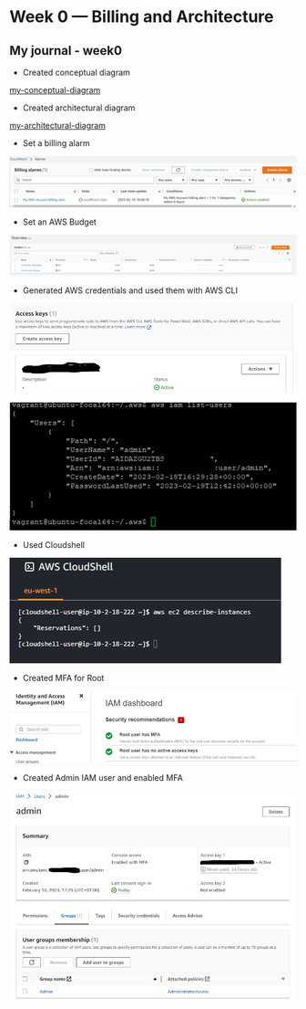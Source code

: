 # Week 0 — Billing and Architecture
## My journal - week0

-  Created conceptual diagram

[my-conceptual-diagram](https://lucid.app/lucidchart/62ea08ed-c77d-461d-8269-4f5a23fbeb26/edit?viewport_loc=-3576%2C357%2C2560%2C1216%2C0_0&invitationId=inv_903c46ed-b866-42a8-a04a-a6eb623f9b91 "My conceptual diagram")

-  Created architectural diagram

[my-architectural-diagram](https://lucid.app/lucidchart/34141669-399a-4580-b327-71bb26fa106d/edit?viewport_loc=-666%2C-5%2C2560%2C1216%2C0_0&invitationId=inv_e3086808-3f27-4edd-8499-e386522939d0 "My architectural diagram")

-  Set a billing alarm

![image billing](./images/aws_billing_alarm.png)

-  Set an AWS Budget

![image budget](./images/aws_budget.png)

-  Generated AWS credentials and used them with AWS CLI

![image creds](./images/aws_creds.png)

![image creds](./images/aws_creds2.png)

-  Used Cloudshell

![image cloudshell](./images/aws_cloudshell.png)

-  Created MFA for Root

![image mfa_root](./images/aws_root_mfa.png)

-  Created Admin IAM user and enabled MFA

![image admin_user](./images/aws_admin.png)
